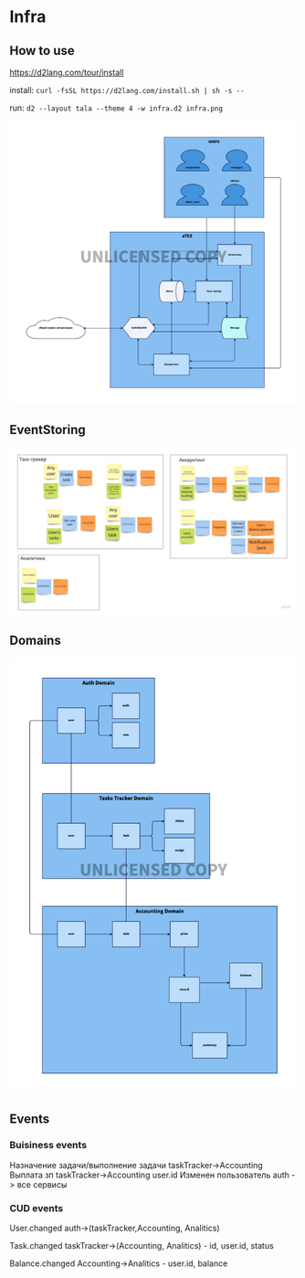 # Infra

## How to use 

https://d2lang.com/tour/install

install: `curl -fsSL https://d2lang.com/install.sh | sh -s --`

run: `d2 --layout tala --theme 4 -w infra.d2 infra.png`


![plot](./infra.png)

## EventStoring
![plot](./evenStorming.jpeg)

## Domains

![plot](./domains.png)

## Events

### Buisiness events

Назначение задачи/выполнение задачи taskTracker->Accounting
Выплата зп taskTracker->Accounting user.id
Изменен пользователь auth -> все сервисы 

### CUD events

User.changed auth->(taskTracker,Accounting, Analitics)

Task.changed taskTracker->(Accounting, Analitics) - id, user.id, status

Balance.changed Accounting->Analitics - user.id, balance


